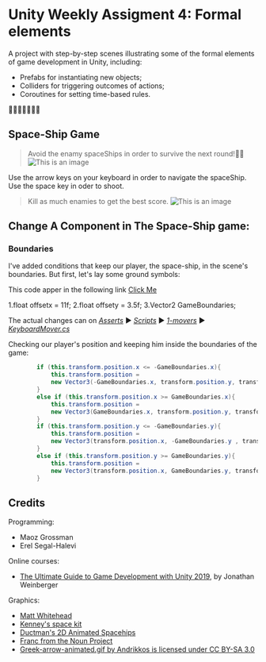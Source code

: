 # Unity Weekly Assigment 4: Formal elements

A project with step-by-step scenes illustrating some of the formal elements of game development in Unity, including: 

* Prefabs for instantiating new objects;
* Colliders for triggering outcomes of actions;
* Coroutines for setting time-based rules.


:rocket::rocket::rocket::rocket::rocket::rocket::rocket:

## Space-Ship Game
> Avoid the enamy spaceShips in order to survive the next round!:muscle::muscle:
![This is an image]()

Use the arrow keys on your keyboard in order to navigate the spaceShip.
Use the space key in oder to shoot.
>Kill as much enamies to get the best score.
![This is an image]()

## Change A Component in The Space-Ship game:
### Boundaries
I've added conditions that keep our player, the space-ship, in the scene's boundaries.
But first, let's lay some ground symbols:

This code apper in the following link [Click Me ](https://github.com/shahaknir/Weekly4-GameDev/blob/master/Assets/Scripts/1-movers/KeyboardMover.cs)

1.float offsetx = 11f; 
2.float offsety = 3.5f;
3.Vector2 GameBoundaries;

    
The actual changes can on [_Asserts_](https://github.com/shahaknir/Weekly4-GameDev/tree/master/Assets) :arrow_forward: [_Scripts_](https://github.com/shahaknir/Weekly4-GameDev/tree/master/Assets/Scripts) :arrow_forward: [_1-movers_](https://github.com/shahaknir/Weekly4-GameDev/tree/master/Assets/Scripts/1-movers) :arrow_forward: [_KeyboardMover.cs_](https://github.com/shahaknir/Weekly4-GameDev/blob/master/Assets/Scripts/1-movers/KeyboardMover.cs)


Checking our player's position and keeping him inside the boundaries of the game:
```csharp
		if (this.transform.position.x <= -GameBoundaries.x){
            this.transform.position = 
			new Vector3(-GameBoundaries.x, transform.position.y, transform.position.z);
        }
        else if (this.transform.position.x >= GameBoundaries.x){
            this.transform.position = 
			new Vector3(GameBoundaries.x, transform.position.y, transform.position.z);
        }
        if (this.transform.position.y <= -GameBoundaries.y){
            this.transform.position = 
			new Vector3(transform.position.x, -GameBoundaries.y , transform.position.z);
        }
        else if (this.transform.position.y >= GameBoundaries.y){
            this.transform.position = 
			new Vector3(transform.position.x, GameBoundaries.y, transform.position.z);
        }

```

## Credits

Programming:
* Maoz Grossman
* Erel Segal-Halevi


Online courses:
* [The Ultimate Guide to Game Development with Unity 2019](https://www.udemy.com/the-ultimate-guide-to-game-development-with-unity/), by Jonathan Weinberger

Graphics:
* [Matt Whitehead](https://ccsearch.creativecommons.org/photos/7fd4a37b-8d1a-4d4c-80a2-4ca4a3839941)
* [Kenney's space kit](https://kenney.nl/assets/space-kit)
* [Ductman's 2D Animated Spacehips](https://assetstore.unity.com/packages/2d/characters/2d-animated-spaceships-96852)
* [Franc from the Noun Project](https://commons.wikimedia.org/w/index.php?curid=64661575)
* [Greek-arrow-animated.gif by Andrikkos is licensed under CC BY-SA 3.0](https://search.creativecommons.org/photos/2db102af-80d0-4ec8-9171-1ac77d2565ce)